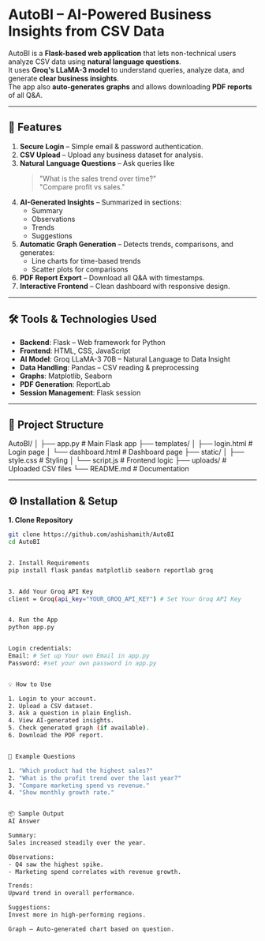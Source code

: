 # **AutoBI** – AI-Powered Business Insights from CSV Data

AutoBI is a **Flask-based web application** that lets non-technical users analyze CSV data using **natural language questions**.  
It uses **Groq's LLaMA-3 model** to understand queries, analyze data, and generate **clear business insights**.  
The app also **auto-generates graphs** and allows downloading **PDF reports** of all Q&A.

---

## **🚀 Features**
1. **Secure Login** – Simple email & password authentication.
2. **CSV Upload** – Upload any business dataset for analysis.
3. **Natural Language Questions** – Ask queries like  
   > "What is the sales trend over time?"  
   > "Compare profit vs sales."
4. **AI-Generated Insights** – Summarized in sections:
   - Summary  
   - Observations  
   - Trends  
   - Suggestions
5. **Automatic Graph Generation** – Detects trends, comparisons, and generates:
   - Line charts for time-based trends  
   - Scatter plots for comparisons
6. **PDF Report Export** – Download all Q&A with timestamps.
7. **Interactive Frontend** – Clean dashboard with responsive design.

---

## **🛠 Tools & Technologies Used**
- **Backend**: Flask – Web framework for Python
- **Frontend**: HTML, CSS, JavaScript
- **AI Model**: Groq LLaMA-3 70B – Natural Language to Data Insight
- **Data Handling**: Pandas – CSV reading & preprocessing
- **Graphs**: Matplotlib, Seaborn
- **PDF Generation**: ReportLab
- **Session Management**: Flask session

---

## **📂 Project Structure**

AutoBI/
│
├── app.py # Main Flask app
├── templates/
│ ├── login.html # Login page
│ └── dashboard.html # Dashboard page
├── static/
│ ├── style.css # Styling
│ └── script.js # Frontend logic
├── uploads/ # Uploaded CSV files
└── README.md # Documentation



---

## ⚙️ Installation & Setup
**1. Clone Repository**
```bash
git clone https://github.com/ashishamith/AutoBI
cd AutoBI


2. Install Requirements
pip install flask pandas matplotlib seaborn reportlab groq


3. Add Your Groq API Key
client = Groq(api_key="YOUR_GROQ_API_KEY") # Set Your Groq API Key 


4. Run the App
python app.py


Login credentials:
Email: # Set up Your own Email in app.py
Password: #set your own password in app.py


💡 How to Use

1. Login to your account.
2. Upload a CSV dataset.
3. Ask a question in plain English.
4. View AI-generated insights.
5. Check generated graph (if available).
6. Download the PDF report.


📝 Example Questions

1. "Which product had the highest sales?"
2. "What is the profit trend over the last year?"
3. "Compare marketing spend vs revenue."
4. "Show monthly growth rate."


📦 Sample Output
AI Answer

Summary:
Sales increased steadily over the year.

Observations:
- Q4 saw the highest spike.
- Marketing spend correlates with revenue growth.

Trends:
Upward trend in overall performance.

Suggestions:
Invest more in high-performing regions.

Graph – Auto-generated chart based on question.

